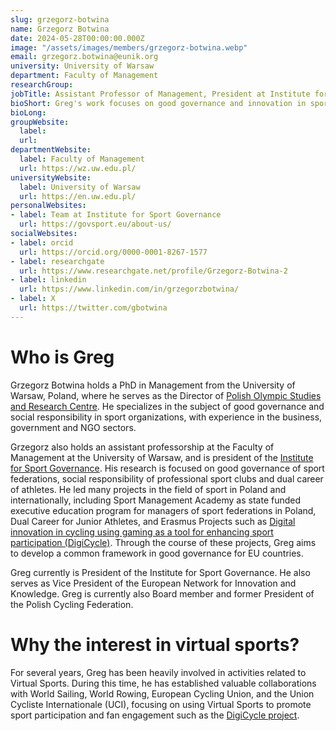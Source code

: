 ```yaml
---
slug: grzegorz-botwina
name: Grzegorz Botwina
date: 2024-05-28T00:00:00.000Z
image: "/assets/images/members/grzegorz-botwina.webp"
email: grzegorz.botwina@eunik.org
university: University of Warsaw
department: Faculty of Management
researchGroup: 
jobTitle: Assistant Professor of Management, President at Institute for Sport Governance
bioShort: Greg's work focuses on good governance and innovation in sport. He has experience in business, government and NGO sectors.
bioLong: 
groupWebsite:
  label: 
  url: 
departmentWebsite:
  label: Faculty of Management
  url: https://wz.uw.edu.pl/
universityWebsite:
  label: University of Warsaw
  url: https://en.uw.edu.pl/
personalWebsites:
- label: Team at Institute for Sport Governance
  url: https://govsport.eu/about-us/
socialWebsites:
- label: orcid
  url: https://orcid.org/0000-0001-8267-1577
- label: researchgate
  url: https://www.researchgate.net/profile/Grzegorz-Botwina-2
- label: linkedin
  url: https://www.linkedin.com/in/grzegorzbotwina/
- label: X
  url: https://twitter.com/gbotwina
---
```

<!-- g.botwina@uw.edu.pl -->
# Who is Greg
Grzegorz Botwina holds a PhD in Management from the University of Warsaw, Poland, where he serves as the Director of [Polish Olympic Studies and Research Centre](https://olympics.com/ioc/olympic-studies-centre/olympic-studies-in-the-world). He specializes in the subject of good governance and social responsibility in sport organizations, with experience in the business, government and NGO sectors. 

Grzegorz also holds an assistant professorship at the Faculty of Management at the University of Warsaw, and is president of the [Institute for Sport Governance](https://govsport.eu/). His research is focused on good governance of sport federations, social responsibility of professional sport clubs and dual career of athletes. He led many projects in the field of sport in Poland and internationally, including Sport Management Academy as state funded executive education program for managers of sport federations in Poland, Dual Career for Junior Athletes, and Erasmus Projects such as [Digital innovation in cycling using gaming as a tool for enhancing sport participation (DigiCycle)](https://ec.europa.eu/info/funding-tenders/opportunities/portal/screen/how-to-participate/org-details/891418361/project/101089668/program/43353764/details). Through the course of these projects, Greg aims to develop a common framework in good governance for EU countries.

Greg currently is President of the Institute for Sport Governance. He also serves as Vice President of the European Network for Innovation and Knowledge. Greg is currently also Board member and former President of the Polish Cycling Federation.

# Why the interest in virtual sports? 
For several years, Greg has been heavily involved in activities related to Virtual Sports. During this time, he has established valuable collaborations with World Sailing, World Rowing, European Cycling Union, and the Union Cycliste Internationale (UCI), focusing on using Virtual Sports to promote sport participation and fan engagement such as the [DigiCycle project](https://ec.europa.eu/info/funding-tenders/opportunities/portal/screen/how-to-participate/org-details/891418361/project/101089668/program/43353764/details).
